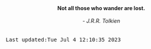 
<div align="center"><b><span>Not all those who wander are lost.</span></b><br><br><i> - J.R.R. Tolkien</i></div>
<br><br><kbd>Last updated:Tue Jul  4 12:10:35 2023</kbd>